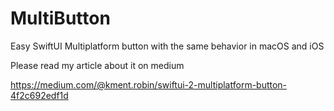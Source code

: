 # MultiButton
Easy SwiftUI Multiplatform button with the same behavior in macOS and iOS

Please read my article about it on medium

https://medium.com/@kment.robin/swiftui-2-multiplatform-button-4f2c692edf1d
